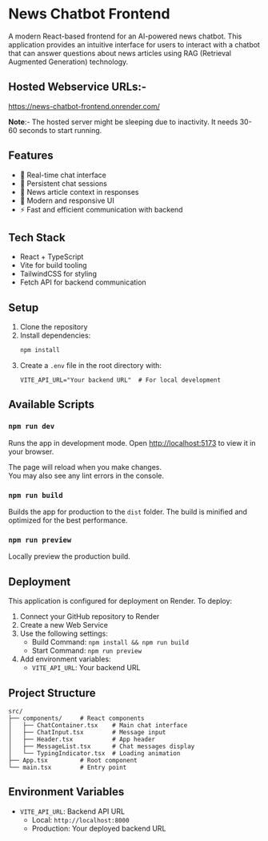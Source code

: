 # News Chatbot Frontend

A modern React-based frontend for an AI-powered news chatbot. This application provides an intuitive interface for users to interact with a chatbot that can answer questions about news articles using RAG (Retrieval Augmented Generation) technology.

## Hosted Webservice URLs:-

https://news-chatbot-frontend.onrender.com/

**Note**:- The hosted server might be sleeping due to inactivity. It needs 30-60 seconds to start running.

## Features

- 💬 Real-time chat interface
- 🔄 Persistent chat sessions
- 📰 News article context in responses
- 🎨 Modern and responsive UI
- ⚡ Fast and efficient communication with backend

## Tech Stack

- React + TypeScript
- Vite for build tooling
- TailwindCSS for styling
- Fetch API for backend communication

## Setup

1. Clone the repository
2. Install dependencies:
   ```bash
   npm install
   ```
3. Create a `.env` file in the root directory with:
   ```env
   VITE_API_URL="Your backend URL"  # For local development
   ```

## Available Scripts

### `npm run dev`

Runs the app in development mode.
Open [http://localhost:5173](http://localhost:5173) to view it in your browser.

The page will reload when you make changes.\
You may also see any lint errors in the console.

### `npm run build`

Builds the app for production to the `dist` folder.
The build is minified and optimized for the best performance.

### `npm run preview`

Locally preview the production build.

## Deployment

This application is configured for deployment on Render. To deploy:

1. Connect your GitHub repository to Render
2. Create a new Web Service
3. Use the following settings:
   - Build Command: `npm install && npm run build`
   - Start Command: `npm run preview`
4. Add environment variables:
   - `VITE_API_URL`: Your backend URL

## Project Structure

```
src/
├── components/     # React components
│   ├── ChatContainer.tsx    # Main chat interface
│   ├── ChatInput.tsx        # Message input
│   ├── Header.tsx           # App header
│   ├── MessageList.tsx      # Chat messages display
│   └── TypingIndicator.tsx  # Loading animation
├── App.tsx         # Root component
└── main.tsx        # Entry point
```

## Environment Variables

- `VITE_API_URL`: Backend API URL
  - Local: `http://localhost:8000`
  - Production: Your deployed backend URL

